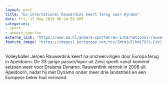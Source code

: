 ```yaml
---
layout: post
title: "Ex-international Rauwerdink keert terug naar Dynamo"
date: Fri, 17 May 2019 06:14:59 GMT
categories: 
- sport 
- andere_sporten 
externe_link: "https://www.ad.nl/andere-sporten/ex-international-rauwerdink-keert-terug-naar-dynamo~a669b277/"
feature_image: "https://images1.persgroep.net/rcs/ZWtWjuTLbNi7BJ6-FzVCjLEz3Hc/diocontent/131958618/_fitwidth/400/?appId=21791a8992982cd8da851550a453bd7f&quality=0.7"
---
```


Volleyballer Jeroen Rauwerdink keert na omzwervingen door Europa terug in Apeldoorn. De 33-jarige passer/loper uit Zeist speelt vanaf komend seizoen weer voor Draisma Dynamo. Rauwerdink vertrok in 2008 uit Apeldoorn, nadat hij met Dynamo onder meer drie landstitels en een Europese beker had veroverd.
